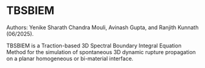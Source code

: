 # TBSBIEM
Authors: Yenike Sharath Chandra Mouli, Avinash Gupta, and Ranjith Kunnath (06/2025).

TBSBIEM is a Traction-based 3D Spectral Boundary Integral Equation Method for the simulation of spontaneous 3D dynamic rupture propagation on a planar homogeneous or bi-material interface.
